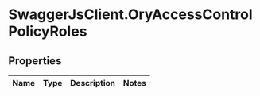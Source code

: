 # SwaggerJsClient.OryAccessControlPolicyRoles

## Properties
Name | Type | Description | Notes
------------ | ------------- | ------------- | -------------


